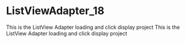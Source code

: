 # ListViewAdapter_18
This is the ListView Adapter loading and click display project
This is the ListView Adapter loading and click display project
